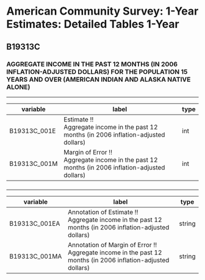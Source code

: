 # American Community Survey: 1-Year Estimates: Detailed Tables 1-Year

## B19313C

### AGGREGATE INCOME IN THE PAST 12 MONTHS (IN 2006 INFLATION-ADJUSTED DOLLARS) FOR THE POPULATION 15 YEARS AND OVER (AMERICAN INDIAN AND ALASKA NATIVE ALONE)

___

| variable | label | type |
| ----- | ----- | ----- |
| B19313C_001E | Estimate !!<br>Aggregate income in the past 12 months (in 2006 inflation-adjusted dollars) | int |
| B19313C_001M | Margin of Error !!<br>Aggregate income in the past 12 months (in 2006 inflation-adjusted dollars) | int |
### 

___

| variable | label | type |
| ----- | ----- | ----- |
| B19313C_001EA | Annotation of Estimate !!<br>Aggregate income in the past 12 months (in 2006 inflation-adjusted dollars) | string |
| B19313C_001MA | Annotation of Margin of Error !!<br>Aggregate income in the past 12 months (in 2006 inflation-adjusted dollars) | string |

